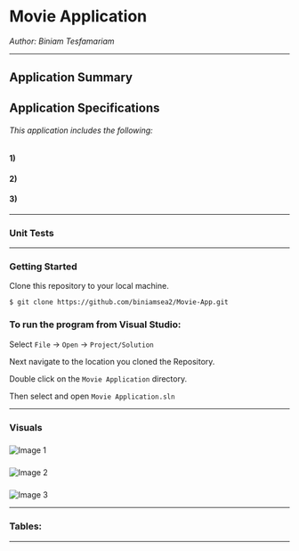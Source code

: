 # Movie Application
*Author: Biniam Tesfamariam*

----


## Application Summary 

## Application Specifications
###### This application includes the following:  

#### 1) 
#### 2)   
#### 3)   
---

### Unit Tests 
 
---

### Getting Started
Clone this repository to your local machine.

```
$ git clone https://github.com/biniamsea2/Movie-App.git
```

### To run the program from Visual Studio:
Select ```File``` -> ```Open``` -> ```Project/Solution```

Next navigate to the location you cloned the Repository.

Double click on the ```Movie Application``` directory.

Then select and open ```Movie Application.sln```

---

### Visuals

### 
![Image 1]()

### 
![Image 2]()

### 
![Image 3]()


---
### Tables:  
---
